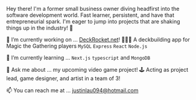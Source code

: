 Hey there! I'm a former small business owner diving headfirst into the software development world. Fast learner, persistent, and have that entrepreneurial spark. I'm eager to jump into projects that are shaking things up in the industry! 🚀

🔭 I’m currently working on ... [DeckRocket.net](DeckRocket.net)! 🚀🚀🚀 A deckbuilding app for Magic the Gathering players  `MySQL` `Express` `React` `Node.js` 

🌱 I’m currently learning ... `Next.js` `typescript` and `MongoDB`

💬 Ask me about ... my upcoming video game project! 🕹️ Acting as project lead, game designer, and artist in a team of 3!

📫 You can reach me at ... justinlau094@hotmail.com

<!--
**GitJustinLau/GitJustinLau** is a ✨ _special_ ✨ repository because its `README.md` (this file) appears on your GitHub profile.
-->
